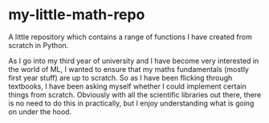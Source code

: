 # my-little-math-repo
A little repository which contains a range of functions I have created from scratch in Python. 

As I go into my third year of university and I have become very interested in the world of ML, I wanted to ensure that my maths fundamentals (mostly first year stuff) are up to scratch. So as I have been flicking through textbooks, I have been asking myself whether I could implement certain things from scratch. Obviously with all the scientific libraries out there, there is no need to do this in practically, but I enjoy understanding what is going on under the hood. 

 

